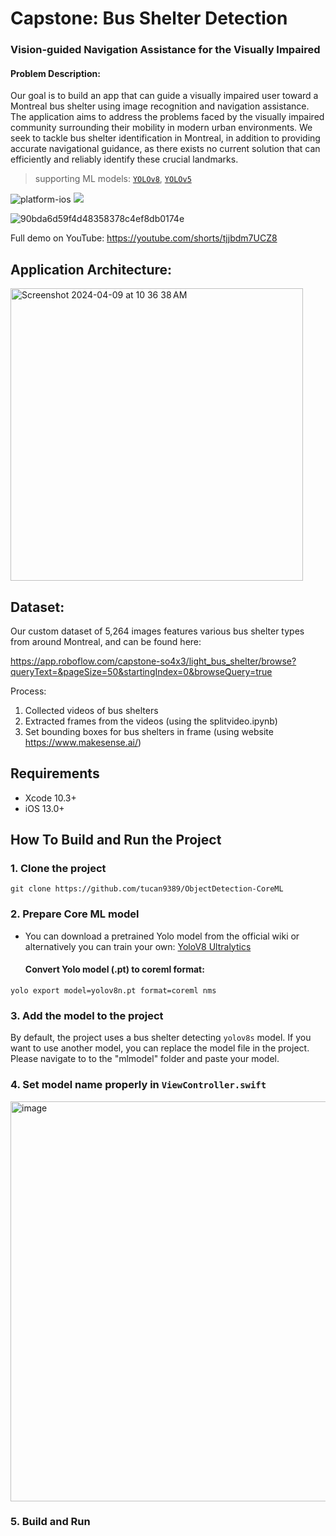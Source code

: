 # Capstone: Bus Shelter Detection
### Vision-guided Navigation Assistance for the Visually Impaired
#### Problem Description:

Our goal is to build an app that can guide a visually impaired user toward a Montreal bus shelter using image recognition and navigation assistance. The application aims to address the problems faced by the visually impaired community surrounding their mobility in modern urban environments. We seek to tackle bus shelter identification in Montreal, in addition to providing accurate navigational guidance, as there exists no current solution that can efficiently and reliably identify these crucial landmarks.


> supporting ML models: [`YOLOv8`](https://github.com/ultralytics/ultralytics), [`YOLOv5`](https://github.com/ultralytics/yolov5)




![platform-ios](https://img.shields.io/badge/platform-ios-violet.svg)
![](https://img.shields.io/badge/CoreML-8A2BE2)

![90bda6d59f4d48358378c4ef8db0174e](https://github.com/Shared-Reality-Lab/BusShelterDetect/assets/68878155/a185c55f-fca1-469d-ac86-7cc36b71c367)


Full demo on YouTube: https://youtube.com/shorts/tjjbdm7UCZ8

## Application Architecture:
<img width="468" alt="Screenshot 2024-04-09 at 10 36 38 AM" src="https://github.com/Shared-Reality-Lab/BusShelterDetect/assets/68878155/5df70a5d-679a-4553-ad5f-0d272495080a">

## Dataset:

Our custom dataset of 5,264 images features various bus shelter types from around Montreal, and can be found here:

https://app.roboflow.com/capstone-so4x3/light_bus_shelter/browse?queryText=&pageSize=50&startingIndex=0&browseQuery=true

Process:
1) Collected videos of bus shelters
2) Extracted frames from the videos (using the splitvideo.ipynb)
3) Set bounding boxes for bus shelters in frame (using website https://www.makesense.ai/)
 

## Requirements

- Xcode 10.3+
- iOS 13.0+

## How To Build and Run the Project

### 1. Clone the project

```shell
git clone https://github.com/tucan9389/ObjectDetection-CoreML
```

### 2. Prepare Core ML model

- You can download a pretrained Yolo model from the official wiki or alternatively you can train your own: [YoloV8 Ultralytics](https://github.com/ultralytics/ultralytics)

  #### Convert Yolo model (.pt) to coreml format:

```shell
yolo export model=yolov8n.pt format=coreml nms
```

### 3. Add the model to the project

By default, the project uses a bus shelter detecting `yolov8s` model. If you want to use another model, you can replace the model file in the project. Please navigate to to the "mlmodel" folder and paste your model.

### 4. Set model name properly in `ViewController.swift`

<img width="640" alt="image" src="https://user-images.githubusercontent.com/37643248/188249496-20ba838c-7f0f-4457-adac-2fa11344c7de.png">

### 5. Build and Run


